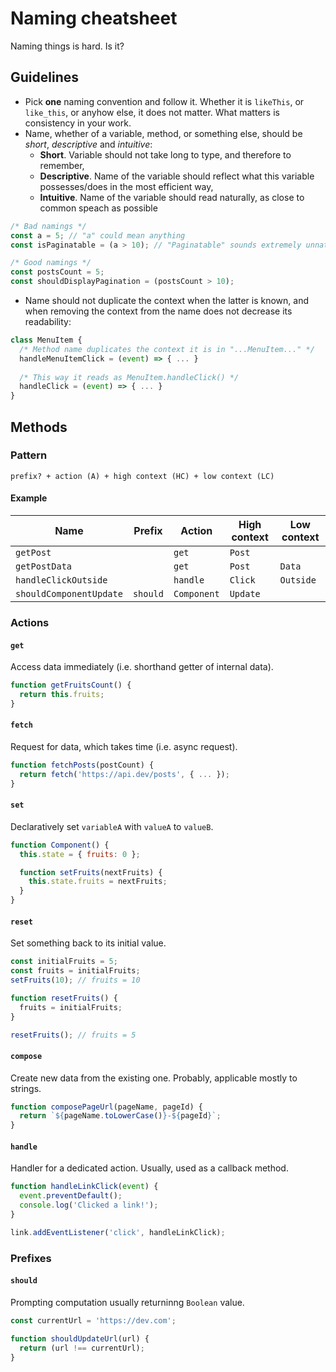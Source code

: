 # Naming cheatsheet
Naming things is hard. Is it?

## Guidelines
* Pick **one** naming convention and follow it. Whether it is `likeThis`, or `like_this`, or anyhow else, it does not matter. What matters is consistency in your work.
* Name, whether of a variable, method, or something else, should be *short*, *descriptive* and *intuitive*:
  * **Short**. Variable should not take long to type, and therefore to remember,
  * **Descriptive**. Name of the variable should reflect what this variable possesses/does in the most efficient way,
  * **Intuitive**. Name of the variable should read naturally, as close to common speach as possible
```js
/* Bad namings */
const a = 5; // "a" could mean anything
const isPaginatable = (a > 10); // "Paginatable" sounds extremely unnatural

/* Good namings */
const postsCount = 5;
const shouldDisplayPagination = (postsCount > 10);
```
* Name should not duplicate the context when the latter is known, and when removing the context from the name does not decrease its readability:
```js
class MenuItem {
  /* Method name duplicates the context it is in "...MenuItem..." */
  handleMenuItemClick = (event) => { ... }
  
  /* This way it reads as MenuItem.handleClick() */
  handleClick = (event) => { ... }
}
```

## Methods
### Pattern
```
prefix? + action (A) + high context (HC) + low context (LC)
```
#### Example
| Name | Prefix | Action | High context | Low context |
| ---- | ---- | ------ | ------------ | ----------- |
| `getPost` | | `get` | `Post` |  |
| `getPostData` | | `get` | `Post` | `Data` |
| `handleClickOutside` | | `handle` | `Click` | `Outside` |
| `shouldComponentUpdate` | `should` | `Component` | `Update`| |

### Actions
#### `get`
Access data immediately (i.e. shorthand getter of internal data).
```js
function getFruitsCount() {
  return this.fruits;
}
```
#### `fetch`
Request for data, which takes time (i.e. async request).
```js
function fetchPosts(postCount) {
  return fetch('https://api.dev/posts', { ... });
}
```
#### `set`
Declaratively set `variableA` with `valueA` to `valueB`.
```js
function Component() {
  this.state = { fruits: 0 };

  function setFruits(nextFruits) {
    this.state.fruits = nextFruits;
  }
}
```
#### `reset`
Set something back to its initial value.
```js
const initialFruits = 5;
const fruits = initialFruits;
setFruits(10); // fruits = 10

function resetFruits() {
  fruits = initialFruits;
}

resetFruits(); // fruits = 5
```
#### `compose`
Create new data from the existing one. Probably, applicable mostly to strings.
```js
function composePageUrl(pageName, pageId) {
  return `${pageName.toLowerCase()}-${pageId}`;
}
```

#### `handle`
Handler for a dedicated action. Usually, used as a callback method.
```js
function handleLinkClick(event) {
  event.preventDefault();
  console.log('Clicked a link!');
}

link.addEventListener('click', handleLinkClick);
```

### Prefixes
#### `should`
Prompting computation usually returninng `Boolean` value.
```js
const currentUrl = 'https://dev.com';

function shouldUpdateUrl(url) {
  return (url !== currentUrl);
}
```
